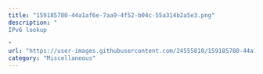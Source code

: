 ```yaml
---
title: "159185780-44a1af6e-7aa9-4f52-b04c-55a314b2a5e3.png"
description: "
IPv6 lookup

"
url: "https://user-images.githubusercontent.com/24555810/159185780-44a1af6e-7aa9-4f52-b04c-55a314b2a5e3.png"
category: "Miscellaneous"
---
```

